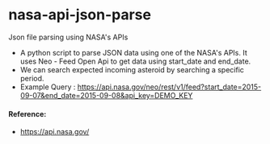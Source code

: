# nasa-api-json-parse
Json file parsing using NASA's APIs

- A python script to parse JSON data using one of the NASA's APIs. It uses Neo - Feed Open Api to get data using start_date and end_date. 
- We can search expected incoming asteroid by searching a specific period. 
- Example Query : https://api.nasa.gov/neo/rest/v1/feed?start_date=2015-09-07&end_date=2015-09-08&api_key=DEMO_KEY

#### Reference: 
- https://api.nasa.gov/
